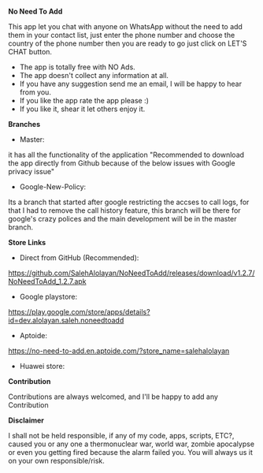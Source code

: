 **No Need To Add**

This app let you chat with anyone on WhatsApp without the need to add them in your contact list, just enter the phone number and choose the country of the phone number then you are ready to go just click on LET'S CHAT button.

- The app is totally free with NO Ads.
- The app doesn't collect any information at all.
- If you have any suggestion send me an email, I will be happy to hear from you.
- If you like the app rate the app please :)
- If you like it, shear it let others enjoy it.


**Branches**
- Master:

it has all the functionality of the application "Recommended to download the app directly from Github because of the below issues with Google privacy issue"

- Google-New-Policy:

Its a branch that started after google restricting the accses to call logs, for that I had to remove the call history feature, this branch will be there for google's crazy polices and the main development will be in the master branch. 

**Store Links**

- Direct from GitHub (Recommended):

https://github.com/SalehAlolayan/NoNeedToAdd/releases/download/v1.2.7/NoNeedToAdd_1.2.7.apk

- Google playstore:

https://play.google.com/store/apps/details?id=dev.alolayan.saleh.noneedtoadd

- Aptoide:

https://no-need-to-add.en.aptoide.com/?store_name=salehalolayan

- Huawei store:


**Contribution**

Contributions are always welcomed, and I'll be happy to add any Contribution

**Disclaimer**

I shall not be held responsible, if any of my code, apps, scripts, ETC?, caused you or any one a thermonuclear war, world war, zombie apocalypse or even you getting fired because the alarm failed you. You will always us it on your own responsible/risk.
